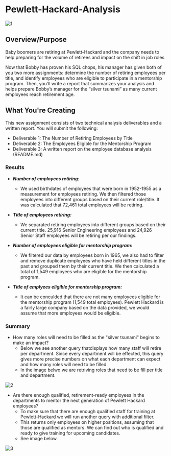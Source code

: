 # Pewlett-Hackard-Analysis

![1](https://user-images.githubusercontent.com/94920551/166258435-40914c92-feb3-48f5-947e-d15845f4a82f.jpg)

## Overview/Purpose
Baby boomers are retiring at Pewlett-Hackard and the company needs to help preparing for the volume of retirees and impact on the shift in job roles 

Now that Bobby has proven his SQL chops, his manager has given both of you two more assignments: determine the number of retiring employees per title, and identify employees who are eligible to participate in a mentorship program. Then, you’ll write a report that summarizes your analysis and helps prepare Bobby’s manager for the “silver tsunami” as many current employees reach retirement age.

## What You're Creating
This new assignment consists of two technical analysis deliverables and a written report. You will submit the following:

* Deliverable 1: The Number of Retiring Employees by Title
* Deliverable 2: The Employees Eligible for the Mentorship Program
* Deliverable 3: A written report on the employee database analysis (README.md)

### Results
* ***Number of employees retiring***:
    * We used birthdates of employees that were born in 1952-1955 as a measurement for employees retiring. We then filtered those employees into different groups based on their current role/title. It was calculated that 72,461 total employees will be retiring.

* ***Title of employees retiring:***
  * We separated retiring employees into different groups based on their current title. 25,916 Senior Engineering employees and 24,926 Senior Staff employees will be retiring per our findings.

* ***Number of employees eligible for mentorship program:***
    * We filtered our data by employees born in 1965, we also had to filter and remove duplicate employees who have held different titles in the past and grouped them by their current title. We then calculated a total of 1,549 employees who are eligible for the mentorship program.

* ***Title of emplyees eligible for mentorship program:***
    * It can be conculded that there are not many employees eligible for the mentorship program (1,549 total employees). Pewlett Hackard is a fairly large company based on the data provided, we would assume that more employees would be eligible.

### Summary

* How many roles will need to be filled as the "silver tsunami" begins to make an impact?
  * Below we see another query thatdisplays how many staff will retire per department. Since every department will be effected, this query gives more precise numbers on what each department can expect and how many roles will need to be filled. 
  * In the image belwo we are retriving roles that need to be fill per title and department.

![2](https://user-images.githubusercontent.com/94920551/166261992-67948c38-c350-4e94-9462-cf8e5989fbe6.png)

* Are there enough qualified, retirement-ready employees in the departments to mentor the next generation of Pewlett Hackard employees?
  * To make sure that there are enough qualified staff for training at Pewlett-Hackard we will run another query with additional filter. 
  * This returns only employees on higher positions, assuming that those are qualified as mentors. We can find out who is qualified and ready to give training for upcoming candidates.
  * See image below.
      
![3](https://user-images.githubusercontent.com/94920551/166262573-be6df544-44e7-4173-9ded-958290f8dcc3.png)
      
      
